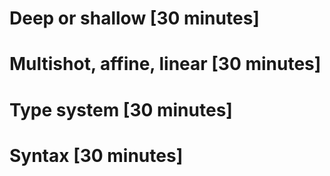 # Deep or shallow [30 minutes]

# Multishot, affine, linear [30 minutes]

# Type system [30 minutes]

# Syntax [30 minutes]
